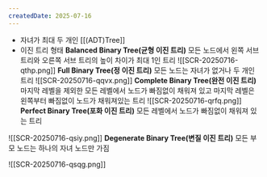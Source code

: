 ```yaml
---
createdDate: 2025-07-16
---
```

- 자녀가 최대 두 개인 [[(ADT)Tree]]
- 이진 트리 형태
**Balanced Binary Tree(균형 이진 트리)**
모든 노드에서 왼쪽 서브 트리와 오른쪽 서브 트리의 높이 차이가 최대 1인 트리
![[SCR-20250716-qthp.png]]
**Full Binary Tree(정 이진 트리)**
모든 노드는 자녀가 없거나 두 개인 트리
![[SCR-20250716-qqvx.png]]
**Complete Binary Tree(완전 이진 트리)**
마지막 레벨을 제외한 모든 레벨에서 노드가 빠짐없이 채워져 있고 마지막 레벨은 왼쪽부터 빠짐없이 노드가 채워져있는 트리
![[SCR-20250716-qrfq.png]]
**Perfect Binary Tree(포화 이진 트리)**
모든 레벨에서 노드가 빠짐없이 채워져 있는 트리

![[SCR-20250716-qsiy.png]]
**Degenerate Binary Tree(변질 이진 트리)**
모든 부모 노드는 하나의 자녀 노드만 가짐

![[SCR-20250716-qsqg.png]]
